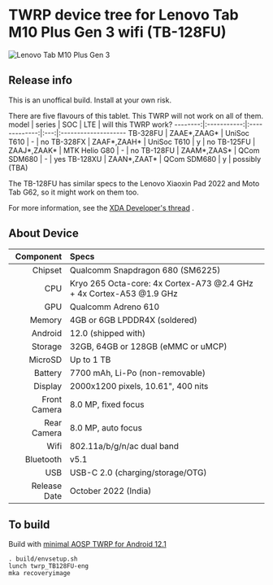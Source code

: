 # TWRP device tree for Lenovo Tab M10 Plus Gen 3 wifi (TB-128FU)
![Lenovo Tab M10 Plus Gen 3](https://p4-ofp.static.pub/fes/cms/2022/02/10/mzr7bhnqxvv3n35809y8blhsklcjpj515071.png "Lenovo Smart Tab M10 Plus Gen 3 (TB-128FU)")
## Release info
This is an unoffical build.  Install at your own risk.

There are five flavours of this tablet.  This TWRP will not work on all of them.
model    |   series    |     SOC       | LTE | will this TWRP work?
--------:|:-----------:|:-------------:|:---:|:--------------------
TB-328FU | ZAAE*,ZAAG* | UniSoc T610   |  -  |   no
TB-328FX | ZAAF*,ZAAH* | UniSoc T610   |  y  |   no 
TB-125FU | ZAAJ*,ZAAK* | MTK Helio G80 |  -  |   no
TB-128FU | ZAAM*,ZAAS* | QCom SDM680   |  -  |   yes
TB-128XU | ZAAN*,ZAAT* | QCom SDM680   |  y  |   possibly (TBA)

The TB-128FU has similar specs to the Lenovo Xiaoxin Pad 2022 and Moto Tab G62, so it might work on them too.

For more information, see the [XDA Developer's thread](https://forum.xda-developers.com/P11/development/recovery-twrp-3-3-x-lenovo-smart-tab-m10-plus-t4005859) . 

## About Device

Component    | Specs
------------:|:-------------------------------------------------------------------
Chipset      | Qualcomm Snapdragon 680 (SM6225)
CPU          | Kryo 265 Octa-core: 4x Cortex-A73 @2.4 GHz + 4x Cortex-A53 @1.9 GHz
GPU          | Qualcomm Adreno 610
Memory       | 4GB or 6GB LPDDR4X (soldered)
Android      | 12.0 (shipped with)
Storage      | 32GB, 64GB or 128GB (eMMC or uMCP)
MicroSD      | Up to 1 TB
Battery      | 7700 mAh, Li-Po (non-removable)
Display      | 2000x1200 pixels, 10.61", 400 nits
Front Camera | 8.0 MP, fixed focus
Rear Camera  | 8.0 MP, auto focus
Wifi         | 802.11a/b/g/n/ac dual band
Bluetooth    | v5.1
USB          | USB-C 2.0 (charging/storage/OTG)
Release Date | October 2022 (India)

## To build
Build with [minimal AOSP TWRP for Android 12.1](https://github.com/minimal-manifest-twrp/platform_manifest_twrp_aosp/tree/twrp-12.1) 

```
. build/envsetup.sh
lunch twrp_TB128FU-eng
mka recoveryimage
```
